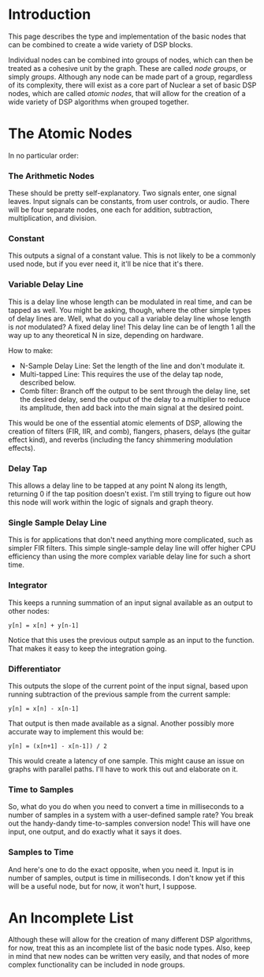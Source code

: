 # Introduction #

This page describes the type and implementation of the basic nodes that can be combined to create a wide variety of DSP blocks.

Individual nodes can be combined into groups of nodes, which can then be treated as a cohesive unit by the graph. These are called _node groups_, or simply _groups_. Although any node can be made part of a group, regardless of its complexity, there will exist as a core part of Nuclear a set of basic DSP nodes, which are called _atomic nodes_, that will allow for the creation of a wide variety of DSP algorithms when grouped together.

# The Atomic Nodes #

In no particular order:

### The Arithmetic Nodes ###

These should be pretty self-explanatory. Two signals enter, one signal leaves. Input signals can be constants, from user controls, or audio. There will be four separate nodes, one each for addition, subtraction, multiplication, and division.

### Constant ###

This outputs a signal of a constant value. This is not likely to be a commonly used node, but if you ever need it, it'll be nice that it's there.

### Variable Delay Line ###

This is a delay line whose length can be modulated in real time, and can be tapped as well. You might be asking, though, where the other simple types of delay lines are. Well, what do you call a variable delay line whose length is _not_ modulated? A fixed delay line! This delay line can be of length 1 all the way up to any theoretical N in size, depending on hardware.

How to make:

  * N-Sample Delay Line: Set the length of the line and don't modulate it.
  * Multi-tapped Line: This requires the use of the delay tap node, described below.
  * Comb filter: Branch off the output to be sent through the delay line, set the desired delay, send the output of the delay to a multiplier to reduce its amplitude, then add back into the main signal at the desired point.

This would be one of the essential atomic elements of DSP, allowing the creation of filters (FIR, IIR, and comb), flangers, phasers, delays (the guitar effect kind), and reverbs (including the fancy shimmering modulation effects).

### Delay Tap ###

This allows a delay line to be tapped at any point N along its length, returning 0 if the tap position doesn't exist. I'm still trying to figure out how this node will work within the logic of signals and graph theory.

### Single Sample Delay Line ###

This is for applications that don't need anything more complicated, such as simpler FIR filters. This simple single-sample delay line will offer higher CPU efficiency than using the more complex variable delay line for such a short time.

### Integrator ###

This keeps a running summation of an input signal available as an output to other nodes:

```
y[n] = x[n] + y[n-1]
```

Notice that this uses the previous output sample as an input to the function. That makes it easy to keep the integration going.

### Differentiator ###

This outputs the slope of the current point of the input signal, based upon running subtraction of the previous sample from the current sample:

```
y[n] = x[n] - x[n-1]
```

That output is then made available as a signal. Another possibly more accurate way to implement this would be:

```
y[n] = (x[n+1] - x[n-1]) / 2
```

This would create a latency of one sample. This might cause an issue on graphs with parallel paths. I'll have to work this out and elaborate on it.

### Time to Samples ###

So, what do you do when you need to convert a time in milliseconds to a number of samples in a system with a user-defined sample rate? You break out the handy-dandy time-to-samples conversion node! This will have one input, one output, and do exactly what it says it does.

### Samples to Time ###

And here's one to do the exact opposite, when you need it. Input is in number of samples, output is time in milliseconds. I don't know yet if this will be a useful node, but for now, it won't hurt, I suppose.

# An Incomplete List #

Although these will allow for the creation of many different DSP algorithms, for now, treat this as an incomplete list of the basic node types. Also, keep in mind that new nodes can be written very easily, and that nodes of more complex functionality can be included in node groups.